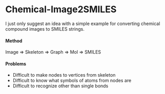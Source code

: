 # Chemical-Image2SMILES
I just only suggest an idea with a simple example for converting chemical compound images to SMILES strings.

#### Method
Image => Skeleton => Graph => Mol => SMILES

#### Problems
- Difficult to make nodes to vertices from skeleton
- Difficult to know what symbols of atoms from nodes are
- Difficult to recognize other than single bonds


